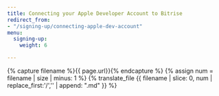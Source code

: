 ```yaml
---
title: Connecting your Apple Developer Account to Bitrise
redirect_from:
- "/signing-up/connecting-apple-dev-account"
menu:
  signing-up:
    weight: 6

---
```

{% capture filename %}{{ page.url}}{% endcapture %}
{% assign num = filename | size | minus: 1 %}
{% translate_file {{ filename | slice: 0, num | replace_first:'/','' | append: ".md" }} %}